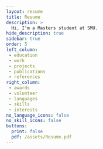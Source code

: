 ```yaml
---
layout: resume
title: Resume
description: >
  Hi, I'm a Masters student at SMU.
hide_description: true
sidebar: true
order: 5
left_column:
 - education
 - work
 - projects
 - publications
 - references
right_column:
 - awards
 - volunteer
 - languages
 - skills
 - interests
no_language_icons: false
no_skill_icons: false
buttons:
  print: false
  pdf: /assets/Resume.pdf
---
```

